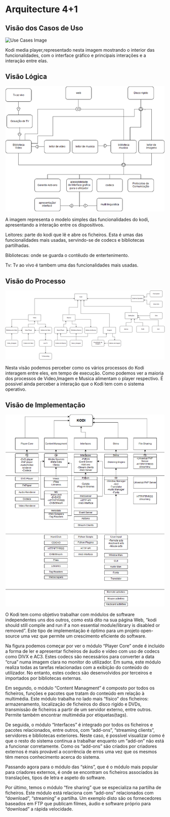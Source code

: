 # Arquitecture 4+1

## Visão dos Casos de Uso

![Use Cases Image](Use_Case_View.png)

Kodi media player,representado nesta imagem mostrando o interior das funcionalidades, com o interface gráfico e principais interações e a interação entre elas.

## Visão Lógica

![Logical View Image](Logical_View.png)

A imagem representa o modelo simples das funcionalidades do kodi, apresentando a interação entre os dispositivos.

Leitores: parte do kodi que lê e abre os ficheiros. Esta é umas das funcionalidades mais usadas, servindo-se de codecs e bibliotecas partilhadas.

Bibliotecas: onde se guarda o contêudo de entertenimento.

Tv: Tv ao vivo é tambem uma das funcionalidades mais usadas.

## Visão do Processo

![Process View Image](Process_View.png)

Nesta visão podemos perceber como os vários processos do Kodi interagem entre eles, em tempo de execução. Como podemos ver a maioria dos processos de Video,Imagem e Musica alimentam o player respectivo. É possivel ainda perceber a interação que o Kodi tem com o sistema operativo.

## Visão de Implementação

![Implementation View Image](Implementation_View.png)

O Kodi tem como objetivo trabalhar com módulos de software independentes uns dos outros, como está dito na sua página Web, “kodi should still compile and run if a non essential module/library is disabled or removed”.
Este tipo de implementação é óptimo para um projeto open-source uma vez que permite um crescimento eficiente do software.

Na figura podemos começar por ver o módulo “Player Core” onde é incluído a forma de ler e apresentar ficheiros de áudio e vídeo com uso de codecs como DIVX e AC3. Estes codecs são necessários para converter a data “crua” numa imagem clara no monitor do utilizador. Em suma, este módulo realiza todas as tarefas relacionadas com a exibição do conteúdo do utilizador. No entanto, estes codecs são desenvolvidos por terceiros e importados por bibliotecas externas.

Em segundo, o módulo “Content Managment” é composto por todos os ficheiros, funções e pacotes que tratam do conteúdo em relação à multimédia. Este módulo trabalha no lado mais “físico” dos ficheiros: armazenamento, localização de ficheiros do disco rigído  e DVDs, transmissão de ficheiros a partir de um servidor externo, entre outros. Permite também encontrar multimédia por etiquetas(tags).

De seguida, o módulo “Interfaces” é integrado por todos os ficheiros e pacotes relacionados, entre outros, com “add-ons”, “streaming clients”, servidores e bibliotecas exteriores. Neste caso, é possível visualizar como é que o resto do sistema continua a trabalhar enquanto um “add-on” não está a funcionar corretamente. Como os “add-ons” são criados por criadores externos é mais provável a ocorrência de erros uma vez que os mesmos têm menos conhecimento acerca do sistema.

Passando agora para o módulo das “skins”, que é o módulo mais popular para criadores externos, é onde se encontram os ficheiros associados às translações, tipos de letra e aspeto do software.

Por último, temos o módulo “fire sharing” que se especializa na partilha de ficheiros. Este módulo está relaciona com “add-ons” relacionados com “download”, “streaming” e partilha. Um exemplo disto são os fornecedores baseados em FTP que publicam filmes, áudio e software próprio para “download” a rápida velocidade.


